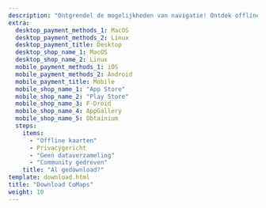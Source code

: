 ```yaml
---
description: "Ontgrendel de mogelijkheden van navigatie! Ontdek offline kaarten, privacygerichte functies en een app die door de community is ontwikkeld"
extra:
  desktop_payment_methods_1: MacOS
  desktop_payment_methods_2: Linux
  desktop_payment_title: Desktop
  desktop_shop_name_1: MacOS
  desktop_shop_name_2: Linux
  mobile_payment_methods_1: iOS
  mobile_payment_methods_2: Android
  mobile_payment_title: Mobile
  mobile_shop_name_1: "App Store"
  mobile_shop_name_2: "Play Store"
  mobile_shop_name_3: F-Droid
  mobile_shop_name_4: AppGallery
  mobile_shop_name_5: Obtainium
  steps:
    items:
      - "Offline kaarten"
      - Privacygericht
      - "Geen dataverzameling"
      - "Community gedreven"
    title: "Al gedownload?"
template: download.html
title: "Download CoMaps"
weight: 10
---
```


